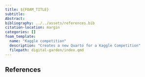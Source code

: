 ```yaml
---
title: ${FOAM_TITLE}
subtitle:
Abstract:
bibliography: ../../assets/references.bib
citation-location: margin
categories: []
foam_template:
  name: "Kaggle competition"
  description: "Creates a new Quarto for a Kaggle Competition"
  filepath: digital-garden/index.qmd
---
```


##

## References
